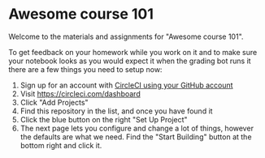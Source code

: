 # Awesome course 101

Welcome to the materials and assignments for "Awesome course 101".

To get feedback on your homework while you work on it and to make sure
your notebook looks as you would expect it when the grading bot runs it
there are a few things you need to setup now:

1. Sign up for an account with [CircleCI using your GitHub account](https://circleci.com/signup)
2. Visit https://circleci.com/dashboard
3. Click "Add Projects"
4. Find this repository in the list, and once you have found it
5. Click the blue button on the right "Set Up Project"
6. The next page lets you configure and change a lot of things, however the
   defaults are what we need. Find the "Start Building" button at the bottom
   right and click it.
